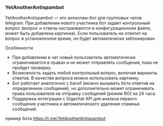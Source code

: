 ### YetAnotherAntispambot
YetAnotherAntispambot — это антиспам-бот для групповых чатов telegram. При добавлении нового участника бот задает контрольный вопрос (вопрос и ответы настраиваются в конфигурационном файле, может быть добавлена картинка). Если пользователь не ответит на вопрос в установленное время, он будет автоматически заблокирован.

Особенности
- При добавлении в чат новый пользователь автоматически ограничивается в правах и не может отправлять сообщения, пока не пройдет проверку.
- Возможность задать любой контрольный вопрос, включая варианты ответов. В качестве вопроса можно использовать картинку.
- Бот работает аналогично с banof (можно вызывать бота ответив на определенное сообщение), но дополнительно может ограничивать права пользователя на отправку сообщений (режим RO) на 24 часа.
- Поддержка интеграции с Gigachat API для анализа первого сообщения участника и автоматического удаления спамных сообщений.

пример бота https://t.me/YetAnotherAntispambot

